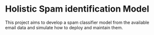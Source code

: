 # Holistic Spam identification Model
This project aims to develop a spam classifier model from the available email data and simulate how to deploy and maintain them.
